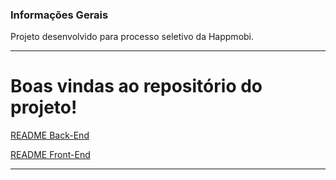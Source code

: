 ### Informações Gerais

Projeto desenvolvido para processo seletivo da Happmobi.

---

# Boas vindas ao repositório do projeto!

[README Back-End](https://github.com/guidpo0/desafio-happmobi/tree/main/back-end)

[README Front-End](https://github.com/guidpo0/desafio-happmobi/tree/main/front-end)

---
